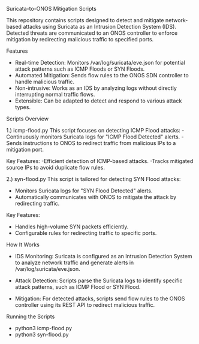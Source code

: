 Suricata-to-ONOS Mitigation Scripts

This repository contains scripts designed to detect and mitigate network-based attacks using Suricata as an Intrusion Detection System (IDS). 
Detected threats are communicated to an ONOS controller to enforce mitigation by redirecting malicious traffic to specified ports.

Features
- Real-time Detection: Monitors /var/log/suricata/eve.json for potential attack patterns such as ICMP Floods or SYN Floods.
- Automated Mitigation: Sends flow rules to the ONOS SDN controller to handle malicious traffic.
- Non-intrusive: Works as an IDS by analyzing logs without directly interrupting normal traffic flows.
- Extensible: Can be adapted to detect and respond to various attack types.

Scripts Overview

1.) icmp-flood.py
This script focuses on detecting ICMP Flood attacks:
-Continuously monitors Suricata logs for "ICMP Flood Detected" alerts.
-Sends instructions to ONOS to redirect traffic from malicious IPs to a mitigation port.

Key Features:
-Efficient detection of ICMP-based attacks.
-Tracks mitigated source IPs to avoid duplicate flow rules.


2.) syn-flood.py
This script is tailored for detecting SYN Flood attacks:
- Monitors Suricata logs for "SYN Flood Detected" alerts.
- Automatically communicates with ONOS to mitigate the attack by redirecting traffic.

Key Features:
- Handles high-volume SYN packets efficiently.
- Configurable rules for redirecting traffic to specific ports.

How It Works

- IDS Monitoring:
  Suricata is configured as an Intrusion Detection System to analyze network traffic and generate alerts in /var/log/suricata/eve.json.

- Attack Detection:
  Scripts parse the Suricata logs to identify specific attack patterns, such as ICMP Flood or SYN Flood.

- Mitigation:
  For detected attacks, scripts send flow rules to the ONOS controller using its REST API to redirect malicious traffic.

Running the Scripts
- python3 icmp-flood.py
- python3 syn-flood.py
